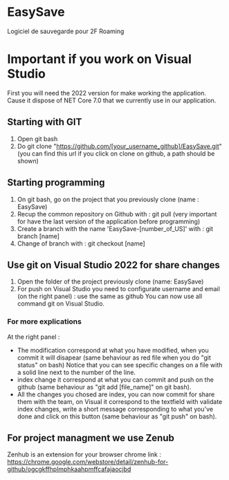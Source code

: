 # EasySave
Logiciel de sauvegarde pour 2F Roaming

# Important if you work on Visual Studio
First you will need the 2022 version for make working the application. Cause it dispose of NET Core 7.0 that we currently use in our application.

## Starting with GIT
1. Open git bash
2. Do git clone "https://github.com/[your_username_github]/EasySave.git" (you can find this url if you click on clone on github, a path should be shown)

## Starting programming
1. On git bash, go on the project that you previously clone (name : EasySave)
2. Recup the common repository on Github with :    git pull (very important for have the last version of the application before programming)
3. Create a branch with the name 'EasySave-[number_of_US]' with :    git branch [name]
4. Change of branch with :    git checkout [name]

## Use git on Visual Studio 2022 for share changes
1. Open the folder of the project previously clone (name: EasySave)
2. For push on Visual Studio you need to configurate username and email (on the right panel) : use the same as github
You can now use all command git on Visual Studio.

### For more explications
At the right panel :
- The modification correspond at what you have modified, when you commit it will disapear (same behaviour as red file when you do "git status" on bash)
Notice that you can see specific changes on a file with a solid line next to the number of the line.
- index change it correspond at what you can commit and push on the github (same behaviour as "git add [file_name]" on git bash).
- All the changes you chosed are index, you can now commit for share them with the team, on Visual it correspond to the textfield with validate index changes, write a short message corresponding to what you've done and click on this button (same behaviour as "git push" on bash).

## For project managment we use Zenub
Zenhub is an extension for your browser
chrome link : https://chrome.google.com/webstore/detail/zenhub-for-github/ogcgkffhplmphkaahpmffcafajaocjbd


